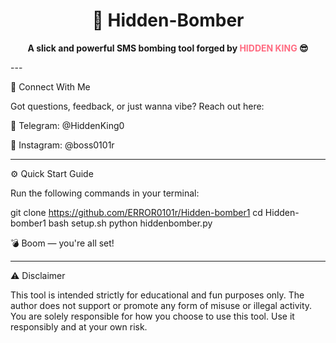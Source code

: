 
<h1 align="center">🚀 Hidden-Bomber</h1>  
<p align="center"><strong>A slick and powerful SMS bombing tool forged by <span style="color:#ff6b81;">HIDDEN KING</span> 😎</strong></p>
---

📲 Connect With Me

Got questions, feedback, or just wanna vibe? Reach out here:

📡 Telegram: @HiddenKing0

📸 Instagram: @boss0101r



---

⚙️ Quick Start Guide

Run the following commands in your terminal:

git clone https://github.com/ERROR0101r/Hidden-bomber1
cd Hidden-bomber1
bash setup.sh
python hiddenbomber.py

💣 Boom — you're all set!


---

⚠️ Disclaimer

This tool is intended strictly for educational and fun purposes only.
The author does not support or promote any form of misuse or illegal activity.
You are solely responsible for how you choose to use this tool.
Use it responsibly and at your own risk.

